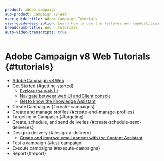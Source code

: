 ```yaml
---
product: adobe campaign
sub-product: Campaign V8 Web
user-guide-title: Adobe Campaign Tutorials
user-guide-description: Learn how to use the features and capabilities of the Adobe Campaign V8 web UI.
breadcrumb-title: Web - Tutorials
auto-video-transcripts: true
---
```


# Adobe Campaign v8 Web Tutorials {#tutorials}

+ [Adobe Campaign v8 Web](/help/overview.md)
+ Get Started {#getting-started}
  + [Explore the web UI](/help/get-started/explore-the-web-ui.md)
  + [Navigate between web UI and Client console](/help/get-started/navigate-between-web-UI-and-client-console.md)
  + [Get to know the Knowledge Assistant](/help/get-started/get-to-know-the-knowledge-assistant.md)
+ Create Campaigns {#create-campaigns}
+ Create and manage profiles {#create-and-manage-profiles}
+ Targeting in Campaign {#targeting}
+ Create, schedule, and send deliveries {#create-schedule-send-deliveries}
+ Design a delivery {#design-a-delivery}
  + [Create and improve email content with the Content Assistant](/help/design-the-delivery/create-and-improve-email-content-with-the-content-assistant.md)
+ Test a campaign {#test-campaign}
+ Execute campaigns {#execute-campaigns}
+ Report {#report}